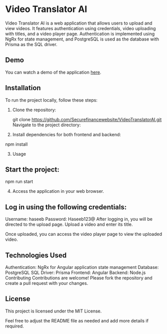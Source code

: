 # Video Translator AI

Video Translator AI is a web application that allows users to upload and view videos. It features authentication using credentials, video uploading with titles, and a video player page. Authentication is implemented using NgRx for state management, and PostgreSQL is used as the database with Prisma as the SQL driver.

## Demo

You can watch a demo of the application [here](https://youtu.be/cgf0oneflQQ).

## Installation

To run the project locally, follow these steps:

1. Clone the repository:

   git clone https://github.com/Securefinancewebsite/VideoTranslatorAI.git
Navigate to the project directory:

2. Install dependencies for both frontend and backend:

npm install

3. Usage

## Start the project:

npm run start

4. Access the application in your web browser.

## Log in using the following credentials:

Username: haseeb
Password: Haseeb123@
After logging in, you will be directed to the upload page. Upload a video and enter its title.

Once uploaded, you can access the video player page to view the uploaded video.

## Technologies Used
Authentication: NgRx for Angular application state management
Database: PostgreSQL
SQL Driver: Prisma
Frontend: Angular
Backend: Node.js
Contributing
Contributions are welcome! Please fork the repository and create a pull request with your changes.

## License
This project is licensed under the MIT License.

Feel free to adjust the README file as needed and add more details if required.